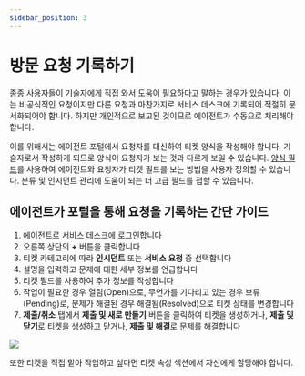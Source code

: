 ```yaml
---
sidebar_position: 3
---
```


# 방문 요청 기록하기

종종 사용자들이 기술자에게 직접 와서 도움이 필요하다고 말하는 경우가 있습니다. 이는 비공식적인 요청이지만 다른 요청과 마찬가지로 서비스 데스크에 기록되어 적절히 문서화되어야 합니다. 하지만 개인적으로 보고된 것이므로 에이전트가 수동으로 처리해야 합니다.

이를 위해서는 에이전트 포털에서 요청자를 대신하여 티켓 양식을 작성해야 합니다. 기술자로서 작성하게 되므로 양식이 요청자가 보는 것과 다르게 보일 수 있습니다. [양식 필드](https://support.freshservice.com/support/solutions/articles/154126-customizing-ticket-fields)를 사용하여 에이전트와 요청자가 티켓 필드를 보는 방법을 사용자 정의할 수 있습니다. 분류 및 인시던트 관리에 도움이 되는 더 고급 필드를 접할 수 있습니다.

## 에이전트가 포털을 통해 요청을 기록하는 간단 가이드

1. 에이전트로 서비스 데스크에 로그인합니다
2. 오른쪽 상단의 **+** 버튼을 클릭합니다
3. 티켓 카테고리에 따라 **인시던트** 또는 **서비스 요청** 중 선택합니다
4. 설명을 입력하고 문제에 대한 세부 정보를 언급합니다
5. 티켓 필드를 사용하여 추가 정보를 작성합니다
6. 작업이 필요한 경우 열림(Open)으로, 무언가를 기다리고 있는 경우 보류(Pending)로, 문제가 해결된 경우 해결됨(Resolved)으로 티켓 상태를 변경합니다
7. **제출/취소** 탭에서 **제출 및 새로 만들기** 버튼을 클릭하여 티켓을 생성하거나, **제출 및 닫기**로 티켓을 생성하고 닫거나, **제출 및 해결**로 문제를 해결합니다

<img src="https://s3.amazonaws.com/cdn.freshdesk.com/data/helpdesk/attachments/production/50006668021/original/4cVDlcs86BwRbZovpVSwGzscJneif87jPg.png?1665992443"  />

또한 티켓을 직접 맡아 작업하고 싶다면 티켓 속성 섹션에서 자신에게 할당해야 합니다.